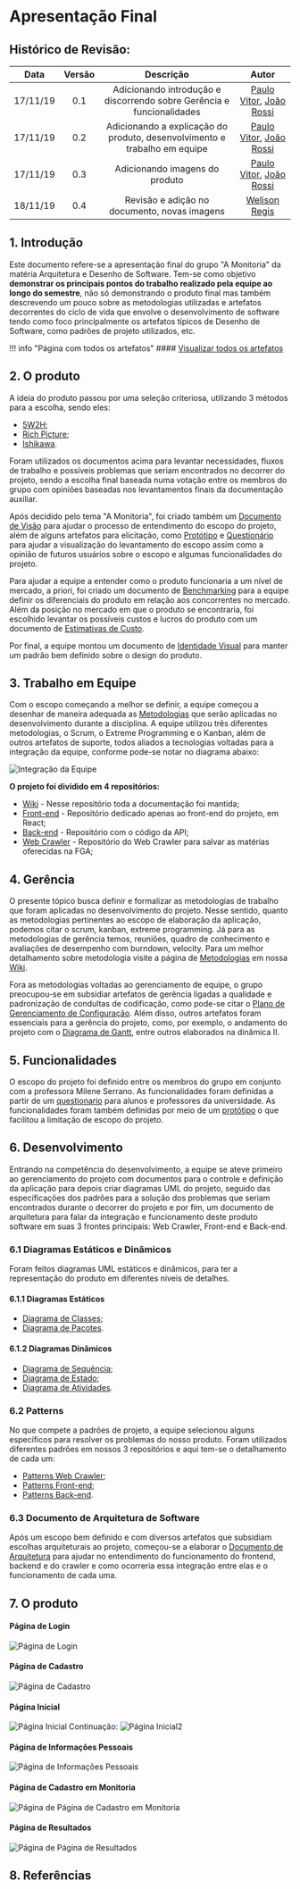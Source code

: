 # Apresentação Final

## Histórico de Revisão:
| Data | Versão | Descrição | Autor |
|:---:|:---:|:---:|:---:|
| 17/11/19 | 0.1 | Adicionando introdução e discorrendo sobre Gerência e funcionalidades | [Paulo Vitor](https://github.com/PauloVitorRocha), [João Rossi](https://github.com/bielrossi15) |
| 17/11/19 | 0.2 | Adicionando a explicação do produto, desenvolvimento e trabalho em equipe | [Paulo Vitor](https://github.com/PauloVitorRocha), [João Rossi](https://github.com/bielrossi15) | 
| 17/11/19 | 0.3 | Adicionando imagens do produto | [Paulo Vitor](https://github.com/PauloVitorRocha), [João Rossi](https://github.com/bielrossi15) |
| 18/11/19 | 0.4 | Revisão e adição no documento, novas imagens | [Welison Regis](https://github.com/WelisonR) |


## 1. Introdução
Este documento refere-se a apresentação final do grupo "A Monitoria" da matéria Arquitetura e Desenho de Software.
Tem-se como objetivo **demonstrar os principais pontos do trabalho realizado pela equipe ao longo do semestre**, não só demonstrando o produto final mas também descrevendo um pouco sobre as metodologias utilizadas e artefatos decorrentes do ciclo de vida que envolve o desenvolvimento de software tendo como foco principalmente os artefatos típicos de Desenho de Software, como padrões de projeto utilizados, etc.

!!! info "Página com todos os artefatos"
    #### [Visualizar todos os artefatos](../dinamica_seminario_I/design_sprint.md)

## 2. O produto
A ideia do produto passou por uma seleção criteriosa, utilizando 3 métodos para a escolha, sendo eles:   

- [5W2H](../dinamica_seminario_I/definicao_tema/5W2H.md);
- [Rich Picture](../dinamica_seminario_I/definicao_tema/rich_picture.md);  
- [Ishikawa](../dinamica_seminario_I/definicao_tema/ishikawa.md).
   
Foram utilizados os documentos acima para levantar necessidades, fluxos de trabalho e possíveis problemas que seriam encontrados no decorrer do projeto, sendo a escolha final baseada numa votação entre os membros do grupo com opiniões baseadas nos levantamentos finais da documentação auxiliar.

Após decidido pelo tema "A Monitoria", foi criado também um [Documento de Visão](../extras/documento_visao.md) para ajudar o processo de entendimento do escopo do projeto, além de alguns artefatos para elicitação, como [Protótipo](../../dinamica_seminario_I/Elicitacao/prototipo/) e [Questionário](../../dinamica_seminario_I/Elicitacao/questionario/) para ajudar a visualização do levantamento do escopo assim como a opinião de futuros usuários sobre o escopo e algumas funcionalidades do projeto.

Para ajudar a equipe a entender como o produto funcionaria a um nível de mercado, a priori, foi criado um documento de [Benchmarking](https://2019-2-arquitetura-desenho.github.io/wiki/dinamica_seminario_I/benchmarking/) para a equipe definir os diferenciais do produto em relação aos concorrentes no mercado.  
Além da posição no mercado em que o produto se encontraria, foi escolhido levantar os possíveis custos e lucros do produto com um documento de [Estimativas de Custo](https://2019-2-arquitetura-desenho.github.io/wiki/dinamica_seminario_I/estimativas_de_custo/).

Por final, a equipe montou um documento de [Identidade Visual](https://2019-2-arquitetura-desenho.github.io/wiki/dinamica_seminario_II/identidade_visual/) para manter um padrão bem definido sobre o design do produto.

## 3. Trabalho em Equipe
Com o escopo começando a melhor se definir, a equipe começou a desenhar de maneira adequada as [Metodologias](../../dinamica_seminario_II/metodologias/) que serão aplicadas no desenvolvimento durante a disciplina.  A equipe utilizou três diferentes metodologias, o Scrum, o Extreme Programming e o Kanban, além de outros artefatos de suporte, todos aliados a tecnologias voltadas para a integração da equipe, conforme pode-se notar no diagrama abaixo:

![Integração da Equipe](./assets/../assets/integracao_equipe.jpg)

**O projeto foi dividido em 4 repositórios:**

- [Wiki](https://github.com/2019-2-arquitetura-desenho/wiki) - Nesse repositório toda a documentação foi mantida;
- [Front-end](https://github.com/2019-2-arquitetura-desenho/monitoria-app) - Repositório dedicado apenas ao front-end do projeto, em React;
- [Back-end](https://github.com/2019-2-arquitetura-desenho/monitoria-api) - Repositório com o código da API;
- [Web Crawler](https://github.com/2019-2-arquitetura-desenho/monitoria-crawler) - Repositório do Web Crawler para salvar as matérias oferecidas na FGA;

## 4. Gerência
O presente tópico busca definir e formalizar as metodologias de trabalho que foram aplicadas no desenvolvimento do projeto. Nesse sentido, quanto as metodologias pertinentes ao escopo de elaboração da aplicação, podemos citar o scrum, kanban, extreme programming. Já para as metodologias de gerência temos, reuniões, quadro de conhecimento e avaliações de desempenho com burndown, velocity. Para um melhor detalhamento sobre metodologia visite a página de [Metodologias](https://2019-2-arquitetura-desenho.github.io/wiki/dinamica_seminario_II/metodologias/) em nossa [Wiki](https://2019-2-arquitetura-desenho.github.io/wiki/).

Fora as metodologias voltadas ao gerenciamento de equipe, o grupo preocupou-se em subsidiar artefatos de gerência ligadas a qualidade e padronização de condultas de codificação, como pode-se citar o [Plano de Gerenciamento de Configuração](../dinamica_seminario_II/gerenciamento_configuracao.md). Além disso, outros artefatos foram essenciais para a gerência do projeto, como, por exemplo, o andamento do projeto com o [Diagrama de Gantt](../dinamica_seminario_II/diagrama_gantt.md), entre outros elaborados na dinâmica II.

## 5. Funcionalidades
O escopo do projeto foi definido entre os membros do grupo em conjunto com a professora Milene Serrano. As funcionalidades foram definidas a partir de um [questionario](https://2019-2-arquitetura-desenho.github.io/wiki/dinamica_seminario_I/Elicitacao/questionario/) para alunos e professores da universidade. As funcionalidades foram também definidas por meio de um [protótipo](https://2019-2-arquitetura-desenho.github.io/wiki/dinamica_seminario_I/Elicitacao/prototipo/) o que facilitou a limitação de escopo do projeto.

## 6. Desenvolvimento
Entrando na competência do desenvolvimento, a equipe se ateve primeiro ao gerenciamento do projeto com documentos para o controle e definição da aplicação para depois criar diagramas UML do projeto, seguido das especificações dos padrões para a solução dos problemas que seriam encontrados durante o decorrer do projeto e por fim, um documento de arquitetura para falar da integração e funcionamento deste produto software em suas 3 frontes principais: Web Crawler, Front-end e Back-end.

### 6.1 Diagramas Estáticos e Dinâmicos

Foram feitos diagramas UML estáticos e dinâmicos, para ter a representação do produto em diferentes níveis de detalhes. 

#### 6.1.1 Diagramas Estáticos
- [Diagrama de Classes](https://2019-2-arquitetura-desenho.github.io/wiki/dinamica_seminario_III/diagrama_classes/);
- [Diagrama de Pacotes](https://2019-2-arquitetura-desenho.github.io/wiki/dinamica_seminario_III/diagrama_pacotes/).

#### 6.1.2 Diagramas Dinâmicos
- [Diagrama de Sequência](https://2019-2-arquitetura-desenho.github.io/wiki/dinamica_seminario_III/diagrama_seq/);  
- [Diagrama de Estado](https://2019-2-arquitetura-desenho.github.io/wiki/dinamica_seminario_III/diagrama_de_estados/);
- [Diagrama de Atividades](https://2019-2-arquitetura-desenho.github.io/wiki/dinamica_seminario_III/diagrama_de_atividades/).

### 6.2 Patterns

No que compete a padrões de projeto, a equipe selecionou alguns específicos para resolver os problemas do nosso produto. Foram utilizados diferentes padrões em nossos 3 repositórios e aqui tem-se o detalhamento de cada um:  

- [Patterns Web Crawler](https://2019-2-arquitetura-desenho.github.io/wiki/dinamica_seminario_IV/webcrawler_patterns/);  
- [Patterns Front-end](https://2019-2-arquitetura-desenho.github.io/wiki/dinamica_seminario_IV/front-end_patterns/);  
- [Patterns Back-end](https://2019-2-arquitetura-desenho.github.io/wiki/dinamica_seminario_IV/back-end_patterns/).

### 6.3 Documento de Arquitetura de Software

Após um escopo bem definido e com diversos artefatos que subsidiam escolhas arquiteturais ao projeto, começou-se a elaborar o [Documento de Arquitetura](https://2019-2-arquitetura-desenho.github.io/wiki/dinamica_seminario_V/documento_arquitetura/) para ajudar no entendimento do funcionamento do frontend, backend e do crawler e como ocorreria essa integração entre elas e o funcionamento de cada uma.

## 7. O produto

#### Página de Login

![Página de Login](./img/Login.png)

#### Página de Cadastro

![Página de Cadastro](./img/Cadastro.png)

#### Página Inicial

![Página Inicial](./img/Home.png)
Continuação:
![Página Inicial2](./img/Home2.png)

#### Página de Informações Pessoais

![Página de Informações Pessoais](./img/Info.png)

#### Página de Cadastro em Monitoria

![Página de Página de Cadastro em Monitoria](./img/Monitorias.png)

#### Página de Resultados 

![Página de Página de Resultados](./img/Resultado.png)


## 8. Referências

[^1]: SERRANO, Milene. Desenho - Aulas 01 a 30. 2º/2019. Material apresentado para a disciplina de Desenho e Arquitetura de Software no curso de Engenharia de Software da UnB, FGA.
[^2]: DESENVOLVIMENTO ÁGIL. Scrum. [S. l.], 2014. Disponível [aqui](https://www.desenvolvimentoagil.com.br/scrum/). Acesso em: 4 set. 2019.
[^3]: DIAGRAMS, UML. . In: UML Class and Object Diagrams Overview. [S. l.]: [s. n.], 19 set. 2019. Disponível em: <https://www.uml-diagrams.org/class-diagrams-overview.html> Acesso em: 19 set. 2019.
[^4]: REFACTORING, GURU. **Behavioral Design Patterns: Behavioral design patterns are concerned with algorithms and the assignment of responsibilities between objects**. Russia. 2019. Disponível: <https://refactoring.guru/design-patterns/behavioral-patterns>. Acesso em: 20 out. 2019.

